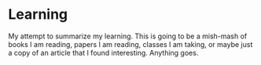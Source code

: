 # Learning
My attempt to summarize my learning. This is going to be a mish-mash of books I am reading, papers I am reading, classes I am taking, or maybe just a copy of an article that I found interesting. Anything goes.
